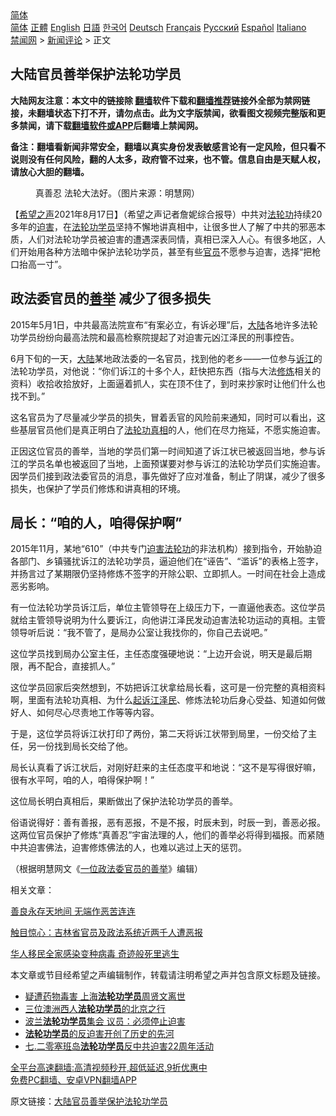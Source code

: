  <!-- 面包屑导航 --> <div class="breadcrumb"><!-- GTranslate: https://gtranslate.io/ -->  <div class="switcher notranslate">  <div class="selected">  <a href="#" onclick="return false;"> 简体</a>  </div>  <div class="option">  <a href="https://www.bannedbook.org" onclick="doGTranslate('zh-CN|zh-CN');jQuery('div.switcher div.selected a').html(jQuery(this).html());return false;" title="简体中文" class="nturl selected"> 简体</a>  <a href="https://www.bannedbook.org/zh-tw/" onclick="doGTranslate('zh-CN|zh-TW');jQuery('div.switcher div.selected a').html(jQuery(this).html());return false;" title="繁體中文" class="nturl"> 正體</a>  <a href="https://www.bannedbook.org/en/" onclick="doGTranslate('zh-CN|en');jQuery('div.switcher div.selected a').html(jQuery(this).html());return false;" title="English" class="nturl"> English</a>  <a href="https://www.bannedbook.org/ja/" onclick="doGTranslate('zh-CN|ja');jQuery('div.switcher div.selected a').html(jQuery(this).html());return false;" title="日本語" class="nturl"> 日語</a>  <a href="https://www.bannedbook.org/ko/" onclick="doGTranslate('zh-CN|ko');jQuery('div.switcher div.selected a').html(jQuery(this).html());return false;" title="한국어" class="nturl"> 한국어</a>  <a href="https://www.bannedbook.org/de/" onclick="doGTranslate('zh-CN|de');jQuery('div.switcher div.selected a').html(jQuery(this).html());return false;" title="Deutsch" class="nturl"> Deutsch</a>  <a href="https://www.bannedbook.org/fr/" onclick="doGTranslate('zh-CN|fr');jQuery('div.switcher div.selected a').html(jQuery(this).html());return false;" title="Français" class="nturl"> Français</a>  <a href="https://www.bannedbook.org/ru/" onclick="doGTranslate('zh-CN|ru');jQuery('div.switcher div.selected a').html(jQuery(this).html());return false;" title="Русский" class="nturl"> Русский</a>  <a href="https://www.bannedbook.org/es/" onclick="doGTranslate('zh-CN|es');jQuery('div.switcher div.selected a').html(jQuery(this).html());return false;" title="Español" class="nturl"> Español</a>  <a href="https://www.bannedbook.org/it/" onclick="doGTranslate('zh-CN|it');jQuery('div.switcher div.selected a').html(jQuery(this).html());return false;" title="Italiano" class="nturl"> Italiano</a>  </div>  </div>      <div class='breadcrumb-sub'><!-- Breadcrumb NavXT 6.3.0 --> <a href="https://www.bannedbook.org/" class="home">禁闻网</a> &gt; <a href="https://www.bannedbook.org/bnews/comments/" class="category">新闻评论</a> &gt; 正文</div></div><h2>大陆官员善举保护法轮功学员</h2> <p class="notice"><b>大陆网友注意：本文中的链接除 <a href="https://github.com/bannedbook/fanqiang" >翻墙</a>软件下载和<a href="https://github.com/killgcd/justmysocks/blob/master/README.md">翻墙推荐</a>链接外全部为禁网链接，未翻墙状态下打不开，请勿点击。此为文字版禁闻，欲看图文视频完整版和更多禁闻，请下载<a href="https://github.com/bannedbook/fanqiang">翻墙软件或APP</a>后翻墙上禁闻网。</p><p>备注：翻墙看新闻非常安全，翻墙以真实身份发表敏感言论有一定风险，但只看不说则没有任何风险，翻的人太多，政府管不过来，也不管。信息自由是天赋人权，请放心大胆的翻墙。</b></p>  <div class="entry"> <figure> <p><figcaption>真善忍 法轮大法好。（图片来源：明慧网）</figcaption></figure> <p>【<span class='wp_keywordlink_affiliate'><a href="https://www.soundofhope.org" title="希望之声" target="_blank">希望之声</a></span>2021年8月17日】（希望之声记者詹妮综合报导）中共对<a href="https://www.bannedbook.org/bnews/tag/%e6%b3%95%e8%bd%ae%e5%8a%9f/" class="st_tag internal_tag" rel="tag" title="标签 法轮功 下的日志">法轮功</a>持续20多年的<a href="https://www.bannedbook.org/bnews/tag/%e8%bf%ab%e5%ae%b3/" class="st_tag internal_tag" rel="tag" title="标签 迫害 下的日志">迫害</a>，在<a href="https://www.bannedbook.org/bnews/tag/%e6%b3%95%e8%bd%ae%e5%8a%9f%e5%ad%a6%e5%91%98/" class="st_tag internal_tag" rel="tag" title="标签 法轮功学员 下的日志">法轮功学员</a>坚持不懈地讲真相中，让很多世人了解了中共的邪恶本质，人们对法轮功学员被迫害的遭遇深表同情，真相已深入人心。有很多地区，人们开始用各种方法暗中保护法轮功学员，甚至有些<a href="https://www.bannedbook.org/bnews/tag/%E5%AE%98%E5%91%98/" class="st_tag internal_tag" rel="tag" title="标签 官员 下的日志">官员</a>不愿参与迫害，选择“把枪口抬高一寸”。</p> <h2>政法委官员的<a href="https://www.bannedbook.org/bnews/tag/%E5%96%84%E4%B8%BE/" class="st_tag internal_tag" rel="tag" title="标签 善举 下的日志">善举</a> 减少了很多损失</h2> <p>2015年5月1日，中共最高法院宣布“有案必立，有诉必理”后，<span class='wp_keywordlink_affiliate'><a href="https://www.bannedbook.org/" title="大陆" target="_blank">大陆</a></span>各地许多法轮功学员纷纷向最高法院和最高检察院提起了对迫害元凶江泽民的刑事控告。</p> <p>6月下旬的一天，<a href="https://www.bannedbook.org/bnews/tag/%e5%a4%a7%e9%99%86/" class="st_tag internal_tag" rel="tag" title="标签 大陆 下的日志">大陆</a>某地政法委的一名官员，找到他的老乡——一位参与<a href="https://www.bannedbook.org/bnews/tag/%e8%af%89%e6%b1%9f/" class="st_tag internal_tag" rel="tag" title="标签 诉江 下的日志">诉江</a>的法轮功学员，对他说：“你们诉江的十多个人，赶快把东西（指与大法<span class='wp_keywordlink'><a href="https://www.qi-gong.me/" title="气功修炼网" target="_blank">修炼</a></span>相关的资料）收拾收拾放好，上面逼着抓人，实在顶不住了，到时来抄家时让他们什么也找不到。”</p> <p>这名官员为了尽量减少学员的损失，冒着丢官的风险前来通知，同时可以看出，这些基层官员他们是真正明白了<a href="https://www.bannedbook.org/bnews/tag/%e6%b3%95%e8%bd%ae%e5%8a%9f%e7%9c%9f%e7%9b%b8/" class="st_tag internal_tag" rel="tag" title="标签 法轮功真相 下的日志">法轮功真相</a>的人，他们在尽力拖延，不愿实施迫害。</p> <p>正因这位官员的善举，当地的学员们第一时间知道了诉江状已被返回当地，参与诉江的学员名单也被返回了当地，上面预谋要对参与诉江的法轮功学员们实施迫害。因学员们接到政法委官员的消息，事先做好了应对准备，制止了阴谋，减少了很多损失，也保护了学员们修炼和讲真相的环境。</p>  <h2>局长：“咱的人，咱得保护啊”</h2> <p>2015年11月，某地“610”（中共专门<span class='wp_keywordlink'><a href="https://www.bannedbook.org/forum11/topic278.html" title="评江泽民与中共相互利用迫害法轮功" target="_blank">迫害法轮功</a></span>的非法机构）接到指令，开始胁迫各部门、乡镇骚扰诉江的法轮功学员，逼迫他们在“诬告”、“滥诉”的表格上签字，并扬言过了某期限仍坚持修炼不签字的开除公职、立即抓人。一时间在社会上造成恶劣影响。</p> <p>有一位法轮功学员诉江后，单位主管领导在上级压力下，一直逼他表态。这位学员就给主管领导说明为什么要诉江，向他讲江泽民发动迫害法轮功运动的真相。主管领导听后说：“我不管了，是局办公室让我找你的，你自己去说吧。”</p> <p>这位学员找到局办公室主任，主任态度强硬地说：“上边开会说，明天是最后期限，再不配合，直接抓人。”</p> <p>这位学员回家后突然想到，不妨把诉江状拿给局长看，这可是一份完整的真相资料啊，里面有法轮功真相、为什么<span class='wp_keywordlink'><a href="https://www.bannedbook.org/forum2/topic107.html" title="起诉江泽民" target="_blank">起诉江泽民</a></span>、修炼法轮功后身心受益、知道如何做好人、如何尽心尽责地工作等等内容。</p> <p>于是，这位学员将诉江状打印了两份，第二天将诉江状带到局里，一份交给了主任，另一份找到局长交给了他。</p>  <p>局长认真看了诉江状后，对刚好赶来的主任态度平和地说：“这不是写得很好嘛，很有水平呵，咱的人，咱得保护啊！”</p> <p>这位局长明白真相后，果断做出了保护法轮功学员的善举。</p> <p>俗语说得好：善有善报，恶有恶报，不是不报，时辰未到，时辰一到，善恶必报。这两位官员保护了修炼“真善忍”宇宙法理的人，他们的善举必将得到福报。而紧随中共迫害佛法，迫害修炼佛法的人，也难以逃过上天的惩罚。</p> <p>（根据明慧网文《<a href="https://www.minghui.org/mh/articles/2021/8/15/%E4%B8%80%E4%BD%8D%E6%94%BF%E6%B3%95%E5%A7%94%E5%AE%98%E5%91%98%E7%9A%84%E5%96%84%E4%B8%BE-429596.html">一位政法委官员的善举</a>》编辑）</p> <p>相关文章：</p>  <p><a href="https://www.soundofhope.org/post/530180">善良永存天地间 无端作恶苦连连</a></p> <p><a href="https://www.soundofhope.org/post/526505">触目惊心：吉林省官员及政法系统近两千人遭恶报</a></p> <p><a href="https://www.soundofhope.org/post/531644">华人移民全家感染变种病毒 奇迹般死里逃生</a></p> <p>本文章或节目经希望之声编辑制作，转载请注明希望之声并包含原文标题及链接。 </p> <ul class='op-related-articles' title='相关阅读'> <li><a href='https://www.bannedbook.org/bnews/taiwannews/20210815/1606522.html' target='_blank'>疑遭药物毒害 上海<b>法轮功学员</b>周贤文离世</a></li> <li><a href='https://www.bannedbook.org/bnews/bblog/20210815/1606300.html' target='_blank'>三位澳洲西人<b>法轮功学员</b>的北京之行</a></li> <li><a href='https://www.bannedbook.org/bnews/renquan/flg/20210728/1595364.html' target='_blank'>波兰<b>法轮功学员</b>集会 议员：必须停止迫害</a></li> <li><a href='https://www.bannedbook.org/bnews/baitai/20210725/1593884.html' target='_blank'><b>法轮功学员</b>的反迫害开创了历史的先河</a></li> <li><a href='https://www.bannedbook.org/bnews/worldnews/usa/20210723/1592186.html' target='_blank'>七.二零塞班岛<b>法轮功学员</b>反中共迫害22周年活动</a></li> </ul> <p class="texttj"> <a href="https://github.com/bannedbook/fanqiang/wiki/V2ray%E6%9C%BA%E5%9C%BA" target="_blank">全平台高速翻墙:高清视频秒开,超低延迟,9折优惠中</a><br/> <a href="https://github.com/bannedbook/fanqiang/wiki/%E7%A6%81%E9%97%BB%E7%BD%91%E5%AE%89%E5%8D%93%E7%BF%BB%E5%A2%99%E6%96%B0%E9%97%BBAPP" target="_blank">免费PC翻墙、安卓VPN翻墙APP</a></p> <p>原文链接：<a class="src_link"  href="https://www.soundofhope.org/post/536297" target="_blank">大陆官员善举保护法轮功学员</a></p><a name='sharetosocial'></a>  <div style="margin-bottom:5px;padding-bottom:5px;clear:both"> <div id="archive-pix-1" class="banner-ads"> <!-- AuctionX Display platform tag START --> <div id="26318x728x90x621x_ADSLOT2" clicktrack="%%CLICK_URL_ESC%%"></div> <!-- AuctionX Display platform tag END --> </div> <div id="archive-pix-2" class="banner-ads"> <!-- AuctionX Display platform tag START --> <div id="26315x300x250x621x_ADSLOT2" clicktrack="%%CLICK_URL_ESC%%"></div> <!-- AuctionX Display platform tag END --> </div> </div>  <div id="archive-pix-1" class="banner-ads"> <!-- AuctionX Display platform tag START --> <div id="26318x728x90x621x_ADSLOT3" clicktrack="%%CLICK_URL_ESC%%"></div> <!-- AuctionX Display platform tag END --> </div> </div><!--END ENTRY--> 